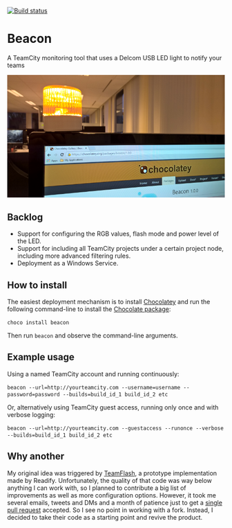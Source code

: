 <!-- markdownlint-disable MD041 -->
[![Build status](https://ci.appveyor.com/api/projects/status/sm9eoe5qd48b44ay?svg=true)](https://ci.appveyor.com/project/dennisdoomen/beacon)

# Beacon

A TeamCity monitoring tool that uses a Delcom USB LED light to notify your teams

![Chocolate](./Images/Screenshot.png)

## Backlog

* Support for configuring the RGB values, flash mode and power level of the LED.
* Support for including all TeamCity projects under a certain project node, including more advanced filtering rules.
* Deployment as a Windows Service.

## How to install

The easiest deployment mechanism is to install [Chocolatey](https://chocolatey.org/) and run the following command-line to install the [Chocolate package](https://chocolatey.org/packages/beacon):

    choco install beacon

Then run `beacon` and observe the command-line arguments.

## Example usage

Using a named TeamCity account and running continuously:

    beacon --url=http://yourteamcity.com --username=username --password=password --builds=build_id_1 build_id_2 etc

Or, alternatively using TeamCity guest access, running only once and with verbose logging:

    beacon --url=http://yourteamcity.com --guestaccess --runonce --verbose --builds=build_id_1 build_id_2 etc

## Why another

My original idea was triggered by [TeamFlash](https://github.com/Readify/TeamFlash), a prototype implementation made by Readify. Unfortunately, the quality of that code was way below anything I can work with, so I planned to contribute a big list of improvements as well as more configuration options. However, it took me several emails, tweets and DMs and a month of patience just to get a [single pull request](https://github.com/Readify/TeamFlash/pull/16) accepted. So I see no point in working with a fork. Instead, I decided to take their code as a starting point and revive the product.
